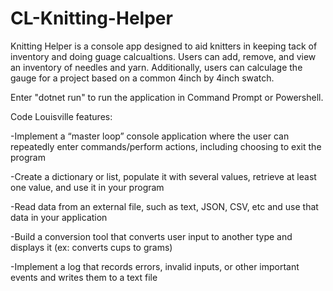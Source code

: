 # CL-Knitting-Helper

Knitting Helper is a console app designed to aid knitters in keeping tack of inventory and doing guage calcualtions. Users can add, remove, and view an inventory of needles and yarn. Additionally, users can calculage the gauge for a project based on a common 4inch by 4inch swatch. 

Enter "dotnet run" to run the application in Command Prompt or Powershell.

Code Louisville features: 

-Implement a “master loop” console application where the user can repeatedly enter commands/perform actions, including choosing to exit the program

-Create a dictionary or list, populate it with several values, retrieve at least one value, and use it in your program

-Read data from an external file, such as text, JSON, CSV, etc and use that data in your application

-Build a conversion tool that converts user input to another type and displays it (ex: converts cups to grams)

-Implement a log that records errors, invalid inputs, or other important events and writes them to a text file